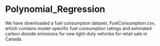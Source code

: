 # Polynomial_Regression
We have downloaded a fuel consumption dataset, FuelConsumption.csv, which contains model-specific fuel consumption ratings and estimated carbon dioxide emissions for new light-duty vehicles for retail sale in Canada. 
